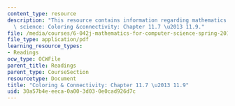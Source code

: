 ```yaml
---
content_type: resource
description: "This resource contains information regarding mathematics for computer\
  \ science: Coloring &connectivity: Chapter 11.7 \u2013 11.9."
file: /media/courses/6-042j-mathematics-for-computer-science-spring-2015/30a57b4eeeca0a003d030e0cad926d7c_MIT6_042JS15_Session20.pdf
file_type: application/pdf
learning_resource_types:
- Readings
ocw_type: OCWFile
parent_title: Readings
parent_type: CourseSection
resourcetype: Document
title: "Coloring & Connectivity: Chapter 11.7 \u2013 11.9"
uid: 30a57b4e-eeca-0a00-3d03-0e0cad926d7c
---
```

